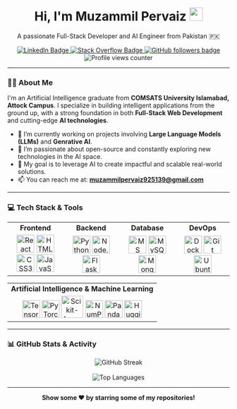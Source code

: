 <div id="header" align="center">
<!--   <img src="https://media.giphy.com/media/L1R1tvI9svkIWwpVYr/giphy.gif" width="150"/> -->
  <h1>
    Hi, I'm Muzammil Pervaiz 
    <img src="https://media.giphy.com/media/hvRJCLFzcasrR4ia7z/giphy.gif" width="30px"/>
  </h1>
  <p>A passionate Full-Stack Developer and AI Engineer from Pakistan 🇵🇰</p>
</div>

<div id="badges" align="center">
  <a href="https://www.linkedin.com/in/muzammil-pervaiz-190171248" target="_blank">
    <img src="https://img.shields.io/badge/LinkedIn-blue?style=for-the-badge&logo=linkedin&logoColor=white" alt="LinkedIn Badge"/>
  </a>
  <a href="https://stackoverflow.com/users/19615534/muzammil-pervaiz" target="_blank">
    <img src="https://img.shields.io/badge/Stack_Overflow-FE7A16?style=for-the-badge&logo=stack-overflow&logoColor=white" alt="Stack Overflow Badge"/>
  </a>
  <a href="https://github.com/MUZAMMILPERVAIZ?tab=followers" target="_blank">
    <img src="https://img.shields.io/github/followers/MUZAMMILPERVAIZ?color=green&label=GITHUB&logo=Github&logoColor=white&style=for-the-badge" alt="GitHub followers badge">
  </a>
  <img src="https://komarev.com/ghpvc/?username=MUZAMMILPERVAIZ&style=flat-square&color=blue" alt="Profile views counter"/>
</div>

---

### 👨‍💻 About Me

I'm an Artificial Intelligence graduate from **COMSATS University Islamabad, Attock Campus**. I specialize in building intelligent applications from the ground up, with a strong foundation in both **Full-Stack Web Development** and cutting-edge **AI technologies**.

- 🔭 I’m currently working on projects involving **Large Language Models (LLMs)** and **Genrative AI**.
- 🌱 I’m passionate about open-source and constantly exploring new technologies in the AI space.
- 🚀 My goal is to leverage AI to create impactful and scalable real-world solutions.
- 📫 You can reach me at: **muzammilpervaiz925139@gmail.com**

---

### 💻 Tech Stack & Tools

<table>
  <tr>
    <td align="center" width="180">
      <strong>Frontend</strong>
    </td>
    <td align="center" width="180">
      <strong>Backend</strong>
    </td>
    <td align="center" width="180">
      <strong>Database</strong>
    </td>
     <td align="center" width="180">
      <strong>DevOps</strong>
    </td>
  </tr>
  <tr>
    <td align="center">
      <img src="https://cdn.jsdelivr.net/gh/devicons/devicon/icons/react/react-original.svg" width="40" height="40" alt="React" />
      <img src="https://cdn.jsdelivr.net/gh/devicons/devicon/icons/html5/html5-original.svg" width="40" height="40" alt="HTML5" />
      <img src="https://cdn.jsdelivr.net/gh/devicons/devicon/icons/css3/css3-original.svg" width="40" height="40" alt="CSS3" />
      <img src="https://cdn.jsdelivr.net/gh/devicons/devicon/icons/javascript/javascript-original.svg" width="40" height="40" alt="JavaScript" />
    </td>
    <td align="center">
      <img src="https://cdn.jsdelivr.net/gh/devicons/devicon/icons/python/python-original.svg" width="40" height="40" alt="Python" />
      <img src="https://cdn.jsdelivr.net/gh/devicons/devicon/icons/nodejs/nodejs-original.svg" width="40" height="40" alt="Node.js" />
      <img src="https://cdn.jsdelivr.net/gh/devicons/devicon/icons/flask/flask-original.svg" width="40" height="40" alt="Flask" />
    </td>
    <td align="center">
      <img src="https://cdn.jsdelivr.net/gh/devicons/devicon/icons/microsoftsqlserver/microsoftsqlserver-plain.svg" width="40" height="40" alt="MS SQL Server" />
      <img src="https://cdn.jsdelivr.net/gh/devicons/devicon/icons/mysql/mysql-original-wordmark.svg" width="40" height="40" alt="MySQL" />
      <img src="https://cdn.jsdelivr.net/gh/devicons/devicon/icons/mongodb/mongodb-original.svg" width="40" height="40" alt="MongoDB" />
    </td>
    <td align="center">
      <img src="https://cdn.jsdelivr.net/gh/devicons/devicon/icons/docker/docker-original.svg" width="40" height="40" alt="Docker" />
      <img src="https://cdn.jsdelivr.net/gh/devicons/devicon/icons/git/git-original.svg" width="40" height="40" alt="Git" />
      <img src="https://cdn.jsdelivr.net/gh/devicons/devicon/icons/ubuntu/ubuntu-plain.svg" width="40" height="40" alt="Ubuntu" />
    </td>
  </tr>
</table>

<table>
  <tr>
    <td align="center">
      <strong>Artificial Intelligence & Machine Learning</strong>
    </td>
  </tr>
  <tr>
    <td align="center">
      <img src="https://cdn.jsdelivr.net/gh/devicons/devicon/icons/tensorflow/tensorflow-original.svg" width="40" height="40" alt="TensorFlow" />
      <img src="https://cdn.jsdelivr.net/gh/devicons/devicon/icons/pytorch/pytorch-original.svg" width="40" height="40" alt="PyTorch" />
      <img src="https://upload.wikimedia.org/wikipedia/commons/thumb/0/05/Scikit_learn_logo_small.svg/1200px-Scikit_learn_logo_small.svg.png" width="50" alt="Scikit-learn" />
      <img src="https://cdn.jsdelivr.net/gh/devicons/devicon/icons/numpy/numpy-original.svg" width="40" height="40" alt="NumPy" />
      <img src="https://cdn.jsdelivr.net/gh/devicons/devicon/icons/pandas/pandas-original.svg" width="40" height="40" alt="Pandas" />
      <a href="https://huggingface.co/docs">
        <img src="https://huggingface.co/front/assets/huggingface_logo-noborder.svg" width="40" height="40" alt="Hugging Face" />
      </a>
    </td>
  </tr>
</table>

---

### 📊 GitHub Stats & Activity

<p align="center">
  <img align="center" src="http://github-readme-streak-stats.herokuapp.com?user=MUZAMMILPERVAIZ&theme=dark&background=000000" alt="GitHub Streak" />
  <br><br>
  <img align="center" src="https://github-readme-stats.vercel.app/api/top-langs/?username=MUZAMMILPERVAIZ&layout=compact&theme=dark" alt="Top Languages" />
</p>

---

<p align="center">
  <b>Show some ❤️ by starring some of my repositories!</b>
</p>
